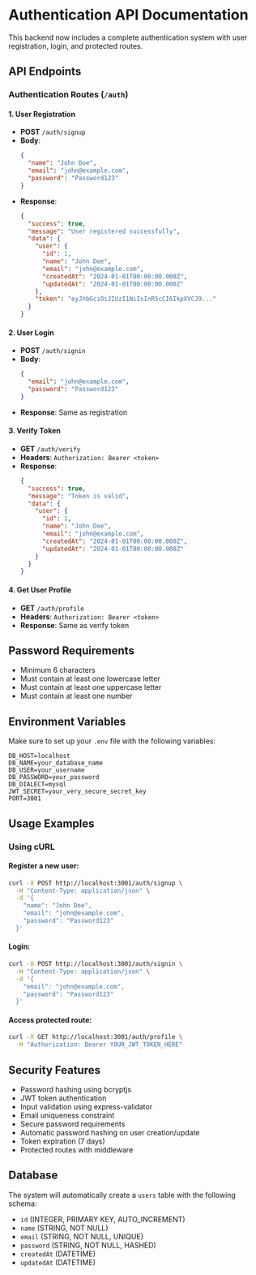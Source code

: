 # Authentication API Documentation

This backend now includes a complete authentication system with user registration, login, and protected routes.

## API Endpoints

### Authentication Routes (`/auth`)

#### 1. User Registration
- **POST** `/auth/signup`
- **Body**:
  ```json
  {
    "name": "John Doe",
    "email": "john@example.com",
    "password": "Password123"
  }
  ```
- **Response**:
  ```json
  {
    "success": true,
    "message": "User registered successfully",
    "data": {
      "user": {
        "id": 1,
        "name": "John Doe",
        "email": "john@example.com",
        "createdAt": "2024-01-01T00:00:00.000Z",
        "updatedAt": "2024-01-01T00:00:00.000Z"
      },
      "token": "eyJhbGciOiJIUzI1NiIsInR5cCI6IkpXVCJ9..."
    }
  }
  ```

#### 2. User Login
- **POST** `/auth/signin`
- **Body**:
  ```json
  {
    "email": "john@example.com",
    "password": "Password123"
  }
  ```
- **Response**: Same as registration

#### 3. Verify Token
- **GET** `/auth/verify`
- **Headers**: `Authorization: Bearer <token>`
- **Response**:
  ```json
  {
    "success": true,
    "message": "Token is valid",
    "data": {
      "user": {
        "id": 1,
        "name": "John Doe",
        "email": "john@example.com",
        "createdAt": "2024-01-01T00:00:00.000Z",
        "updatedAt": "2024-01-01T00:00:00.000Z"
      }
    }
  }
  ```

#### 4. Get User Profile
- **GET** `/auth/profile`
- **Headers**: `Authorization: Bearer <token>`
- **Response**: Same as verify token

## Password Requirements

- Minimum 6 characters
- Must contain at least one lowercase letter
- Must contain at least one uppercase letter
- Must contain at least one number

## Environment Variables

Make sure to set up your `.env` file with the following variables:

```
DB_HOST=localhost
DB_NAME=your_database_name
DB_USER=your_username
DB_PASSWORD=your_password
DB_DIALECT=mysql
JWT_SECRET=your_very_secure_secret_key
PORT=3001
```

## Usage Examples

### Using cURL

#### Register a new user:
```bash
curl -X POST http://localhost:3001/auth/signup \
  -H "Content-Type: application/json" \
  -d '{
    "name": "John Doe",
    "email": "john@example.com",
    "password": "Password123"
  }'
```

#### Login:
```bash
curl -X POST http://localhost:3001/auth/signin \
  -H "Content-Type: application/json" \
  -d '{
    "email": "john@example.com",
    "password": "Password123"
  }'
```

#### Access protected route:
```bash
curl -X GET http://localhost:3001/auth/profile \
  -H "Authorization: Bearer YOUR_JWT_TOKEN_HERE"
```

## Security Features

- Password hashing using bcryptjs
- JWT token authentication
- Input validation using express-validator
- Email uniqueness constraint
- Secure password requirements
- Automatic password hashing on user creation/update
- Token expiration (7 days)
- Protected routes with middleware

## Database

The system will automatically create a `users` table with the following schema:
- `id` (INTEGER, PRIMARY KEY, AUTO_INCREMENT)
- `name` (STRING, NOT NULL)
- `email` (STRING, NOT NULL, UNIQUE)
- `password` (STRING, NOT NULL, HASHED)
- `createdAt` (DATETIME)
- `updatedAt` (DATETIME)
